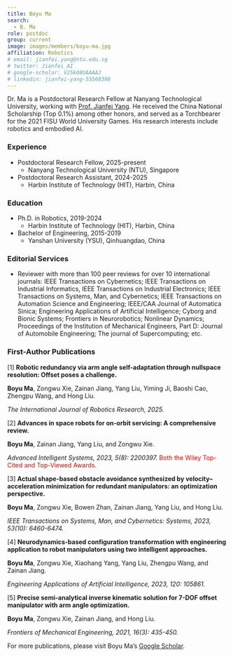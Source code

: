 ```yaml
---
title: Boyu Ma
search:
  - B. Ma
role: postdoc
group: current
image: images/members/boyu-ma.jpg
affiliation: Robotics
# email: jianfei.yang@ntu.edu.sg
# twitter: Jianfei_AI
# google-scholar: V25k08UAAAAJ
# linkedin: jianfei-yang-55560386
---
```


Dr. Ma is a Postdoctoral Research Fellow at Nanyang Technological University, working with [Prof. Jianfei Yang](https://marsyang.site/). He received the China National Scholarship (Top 0.1%) among other honors, and served as a Torchbearer for the 2021 FISU World University Games. His research interests include robotics and embodied AI.
 
### Experience
- Postdoctoral Research Fellow, 2025-present
  - Nanyang Technological University (NTU), Singapore
- Postdoctoral Research Assistant, 2024-2025
  - Harbin Institute of Technology (HIT), Harbin, China

### Education
- Ph.D. in Robotics, 2019-2024
  - Harbin Institute of Technology (HIT), Harbin, China
- Bachelor of Engineering, 2015-2019
  - Yanshan University (YSU), Qinhuangdao, China
 
### Editorial Services
- Reviewer with more than 100 peer reviews for over 10 international journals: IEEE Transactions on Cybernetics; IEEE Transactions on Industrial Informatics, IEEE Transactions on Industrial Electronics; IEEE Transactions on Systems, Man, and Cybernetics; IEEE Transactions on Automation Science and Engineering; IEEE/CAA Journal of Automatica Sinica; Engineering Applications of Artificial Intelligence; Cyborg and Bionic Systems; Frontiers in Neurorobotics; Nonlinear Dynamics; Proceedings of the Institution of Mechanical Engineers, Part D: Journal of Automobile Engineering; The journal of Supercomputing; etc.

### First-Author Publications
[1] **Robotic redundancy via arm angle self-adaptation through nullspace resolution: Offset poses a challenge.** 

**Boyu Ma**, Zongwu Xie, Zainan Jiang, Yang Liu, Yiming Ji, Baoshi Cao, Zhengpu Wang, and Hong Liu. 

*The International Journal of Robotics Research, 2025.*

[2] **Advances in space robots for on-orbit servicing: A comprehensive review.** 

**Boyu Ma**, Zainan Jiang, Yang Liu, and Zongwu Xie. 

*Advanced Intelligent Systems, 2023, 5(8): 2200397.* <span style="color:red"> Both the Wiley Top-Cited and Top-Viewed Awards.</span>

[3] **Actual shape-based obstacle avoidance synthesized by velocity–acceleration minimization for redundant manipulators: an optimization perspective.** 

**Boyu Ma**, Zongwu Xie, Bowen Zhan, Zainan Jiang, Yang Liu, and Hong Liu. 

*IEEE Transactions on Systems, Man, and Cybernetics: Systems, 2023, 53(10): 6460-6474.*

[4] **Neurodynamics-based configuration transformation with engineering application to robot manipulators using two intelligent approaches.** 

**Boyu Ma**, Zongwu Xie, Xiaohang Yang, Yang Liu, Zhengpu Wang, and Zainan Jiang. 

*Engineering Applications of Artificial Intelligence, 2023, 120: 105861.*

[5] **Precise semi-analytical inverse kinematic solution for 7-DOF offset manipulator with arm angle optimization.** 

**Boyu Ma**, Zongwu Xie, Zainan Jiang, and Hong Liu. 

*Frontiers of Mechanical Engineering, 2021, 16(3): 435-450.*

For more publications, please visit Boyu Ma’s [Google Scholar](https://scholar.google.com/citations?user=G_A_uvwAAAAJ&hl=en).
 
<!--_Disclosure_: Rob is a co-founder and the CTO of [Ocean Genomics inc.](https://oceangenomics.com/).-->
